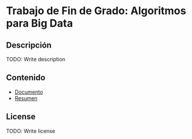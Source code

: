 # Trabajo de Fin de Grado: Algoritmos para Big Data

## Descripción
TODO: Write description

## Contenido
* [Documento](document/document.pdf)
* [Resumen](summary/summary.pdf)

## License
TODO: Write license
